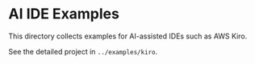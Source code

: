 # AI IDE Examples

This directory collects examples for AI-assisted IDEs such as AWS Kiro.

See the detailed project in `../examples/kiro`.
